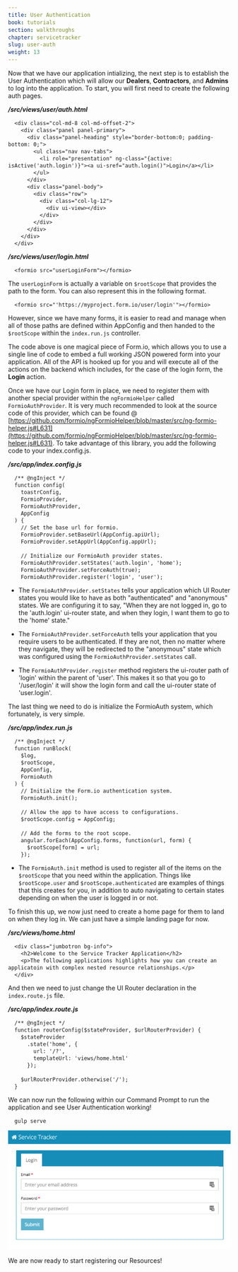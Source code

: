 ```yaml
---
title: User Authentication
book: tutorials
section: walkthroughs
chapter: servicetracker
slug: user-auth
weight: 13
---
```

Now that we have our application intializing, the next step is to establish the User Authentication which will allow our **Dealers**, **Contractors**, and **Admins** to log into the application. To start, you will first need to create the following auth pages.

***/src/views/user/auth.html***

```
  <div class="col-md-8 col-md-offset-2">
    <div class="panel panel-primary">
      <div class="panel-heading" style="border-bottom:0; padding-bottom: 0;">
        <ul class="nav nav-tabs">
          <li role="presentation" ng-class="{active: isActive('auth.login')}"><a ui-sref="auth.login()">Login</a></li>
        </ul>
      </div>
      <div class="panel-body">
        <div class="row">
          <div class="col-lg-12">
            <div ui-view></div>
          </div>
        </div>
      </div>
    </div>
  </div>
```

***/src/views/user/login.html***

```
  <formio src="userLoginForm"></formio>
```
The ```userLoginForm``` is actually a variable on ```$rootScope``` that provides the path to the form. You can also represent this in the following format.

```
  <formio src="'https://myproject.form.io/user/login'"></formio>
```
However, since we have many forms, it is easier to read and manage when all of those paths are defined within AppConfig and then handed to the ```$rootScope``` within the ```index.run.js``` controller.

The code above is one magical piece of Form.io, which allows you to use a single line of code to embed a full working JSON powered form into your application. All of the API is hooked up for you and will execute all of the actions on the backend which includes, for the case of the login form, the **Login** action.

Once we have our Login form in place, we need to register them with another special provider within the ```ngFormioHelper``` called ```FormioAuthProvider```. It is very much recommended to look at the source code of this provider, which can be found @ [https://github.com/formio/ngFormioHelper/blob/master/src/ng-formio-helper.js#L631](https://github.com/formio/ngFormioHelper/blob/master/src/ng-formio-helper.js#L631). To take advantage of this library, you add the following code to your index.config.js.

***/src/app/index.config.js***

```
  /** @ngInject */
  function config(
    toastrConfig,
    FormioProvider,
    FormioAuthProvider,
    AppConfig
  ) {
    // Set the base url for formio.
    FormioProvider.setBaseUrl(AppConfig.apiUrl);
    FormioProvider.setAppUrl(AppConfig.appUrl);

    // Initialize our FormioAuth provider states.
    FormioAuthProvider.setStates('auth.login', 'home');
    FormioAuthProvider.setForceAuth(true);
    FormioAuthProvider.register('login', 'user');
```

  - The ```FormioAuthProvider.setStates``` tells your application which UI Router states you would like to have as both "authenticated" and "anonymous" states. We are configuring it to say, "When they are not logged in, go to the 'auth.login' ui-router state, and when they login, I want them to go to the 'home' state."

  - The ```FormioAuthProvider.setForceAuth``` tells your application that you require users to be authenticated. If they are not, then no matter where they navigate, they will be redirected to the "anonymous" state which was configured using the ```FormioAuthProvider.setStates``` call.

  - The ```FormioAuthProvider.register``` method registers the ui-router path of 'login' within the parent of 'user'. This makes it so that you go to '/user/login' it will show the login form and call the ui-router state of 'user.login'.


The last thing we need to do is initialize the FormioAuth system, which fortunately, is very simple.

***/src/app/index.run.js***

```
  /** @ngInject */
  function runBlock(
    $log,
    $rootScope,
    AppConfig,
    FormioAuth
  ) {
    // Initialize the Form.io authentication system.
    FormioAuth.init();

    // Allow the app to have access to configurations.
    $rootScope.config = AppConfig;

    // Add the forms to the root scope.
    angular.forEach(AppConfig.forms, function(url, form) {
      $rootScope[form] = url;
    });
```
  - The ```FormioAuth.init``` method is used to register all of the items on the ```$rootScope``` that you need within the application.  Things like ```$rootScope.user``` and ```$rootScope.authenticated``` are examples of things that this creates for you, in addition to auto navigating to certain states depending on when the user is logged in or not.

To finish this up, we now just need to create a home page for them to land on when they log in. We can just have a simple landing page for now.

***/src/views/home.html***

```
  <div class="jumbotron bg-info">
    <h2>Welcome to the Service Tracker Application</h2>
    <p>The following applications highlights how you can create an applicatoin with complex nested resource relationships.</p>
  </div>
```

And then we need to just change the UI Router declaration in the ```index.route.js``` file.

***/src/app/index.route.js***

```
  /** @ngInject */
  function routerConfig($stateProvider, $urlRouterProvider) {
    $stateProvider
      .state('home', {
        url: '/?',
        templateUrl: 'views/home.html'
      });

    $urlRouterProvider.otherwise('/');
  }
```

We can now run the following within our Command Prompt to run the application and see User Authentication working!

```
  gulp serve
```

![](/assets/img/tutorials/walkthroughs/servicetracker/user-auth-page.png)

We are now ready to start registering our Resources!